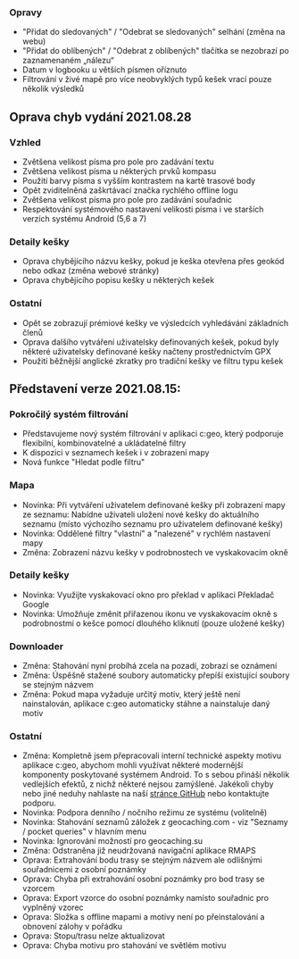 ### Opravy
- "Přidat do sledovaných" / "Odebrat se sledovaných" selhání (změna na webu)
- "Přidat do oblíbených" / "Odebrat z oblíbených" tlačítka se nezobrazí po zaznamenaném „nálezu“
- Datum v logbooku u větších písmen oříznuto
- Filtrování v živé mapě pro více neobvyklých typů kešek vrací pouze několik výsledků

## Oprava chyb vydání 2021.08.28

### Vzhled
- Zvětšena velikost písma pro pole pro zadávání textu
- Zvětšena velikost písma u některých prvků kompasu
- Použití barvy písma s vyšším kontrastem na kartě trasové body
- Opět zviditelněná zaškrtávací značka rychlého offline logu
- Zvětšena velikost písma pro pole pro zadávání souřadnic
- Respektování systémového nastavení velikosti písma i ve starších verzích systému Android (5,6 a 7)

### Detaily kešky
- Oprava chybějícího názvu kešky, pokud je keška otevřena přes geokód nebo odkaz (změna webové stránky)
- Oprava chybějícího popisu kešky u některých kešek

### Ostatní
- Opět se zobrazují prémiové kešky ve výsledcích vyhledávání základních členů
- Oprava dalšího vytváření uživatelsky definovaných kešek, pokud byly některé uživatelsky definované kešky načteny prostřednictvím GPX
- Použití běžnější anglické zkratky pro tradiční kešky ve filtru typu kešek

## Představení verze 2021.08.15:

### Pokročilý systém filtrování
- Představujeme nový systém filtrování v aplikaci c:geo, který podporuje flexibilní, kombinovatelné a ukládatelné filtry
- K dispozici v seznamech kešek i v zobrazení mapy
- Nová funkce "Hledat podle filtru"

### Mapa
- Novinka: Při vytváření uživatelem definované kešky při zobrazení mapy ze seznamu: Nabídne uživateli uložení nové kešky do aktuálního seznamu (místo výchozího seznamu pro uživatelem definované kešky)
- Novinka: Oddělené filtry "vlastní" a "nalezené" v rychlém nastavení mapy
- Změna: Zobrazení názvu kešky v podrobnostech ve vyskakovacím okně

### Detaily kešky
- Novinka: Využijte vyskakovací okno pro překlad v aplikaci Překladač Google
- Novinka: Umožňuje změnit přiřazenou ikonu ve vyskakovacím okně s podrobnostmi o kešce pomocí dlouhého kliknutí (pouze uložené kešky)

### Downloader
- Změna: Stahování nyní probíhá zcela na pozadí, zobrazí se oznámení
- Změna: Úspěšně stažené soubory automaticky přepíší existující soubory se stejným názvem
- Změna: Pokud mapa vyžaduje určitý motiv, který ještě není nainstalován, aplikace c:geo automaticky stáhne a nainstaluje daný motiv

### Ostatní
- Změna: Kompletně jsem přepracovali interní technické aspekty motivu aplikace c:geo, abychom mohli využívat některé modernější komponenty poskytované systémem Android. To s sebou přináší několik vedlejších efektů, z nichž některé nejsou zamýšlené. Jakékoli chyby nebo jiné neduhy nahlaste na naší [stránce GitHub](https://www.github.com/cgeo/cgeo/issues) nebo kontaktujte podporu.
- Novinka: Podpora denního / nočního režimu ze systému (volitelně)
- Novinka: Stahování seznamů záložek z geocaching.com - viz "Seznamy / pocket queries" v hlavním menu
- Novinka: Ignorování možností pro geocaching.su
- Změna: Odstraněna již neudržovaná navigační aplikace RMAPS
- Oprava: Extrahování bodu trasy se stejným názvem ale odlišnými souřadnicemi z osobní poznámky
- Oprava: Chyba při extrahování osobní poznámky pro bod trasy se vzorcem
- Oprava: Export vzorce do osobní poznámky namísto souřadnic pro vyplněný vzorec
- Oprava: Složka s offline mapami a motivy není po přeinstalování a obnovení zálohy v pořádku
- Oprava: Stopu/trasu nelze aktualizovat
- Oprava: Chyba motivu pro stahování ve světlém motivu
